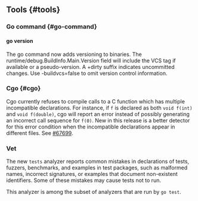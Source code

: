 ## Tools {#tools}

### Go command {#go-command}

#### go version

The go command now adds versioning to binaries. The
runtime/debug.BuildInfo.Main.Version field will include the VCS tag if available
or a pseudo-version. A +dirty suffix indicates uncommitted changes.
Use -buildvcs=false to omit version control information.

### Cgo {#cgo}

Cgo currently refuses to compile calls to a C function which has multiple
incompatible declarations. For instance, if `f` is declared as both `void f(int)`
and `void f(double)`, cgo will report an error instead of possibly generating an
incorrect call sequence for `f(0)`. New in this release is a better detector for
this error condition when the incompatible declarations appear in different
files. See [#67699](/issue/67699).

### Vet

The new `tests` analyzer reports common mistakes in declarations of
tests, fuzzers, benchmarks, and examples in test packages, such as
malformed names, incorrect signatures, or examples that document
non-existent identifiers. Some of these mistakes may cause tests not
to run.

This analyzer is among the subset of analyzers that are run by `go test`.
